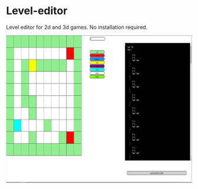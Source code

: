 # Level-editor

Level editor for 2d and 3d games. No installation required.

<img src="preview.PNG" height=400 width=800>
